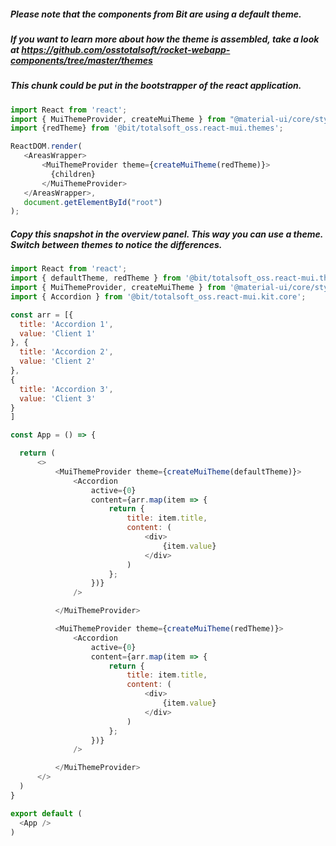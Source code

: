 ##### Please note that the components from Bit are using a default theme.

##### If you want to learn more about how the theme is assembled, take a look at https://github.com/osstotalsoft/rocket-webapp-components/tree/master/themes

##### This chunk could be put in the bootstrapper of the react application.
 ```js
import React from 'react';
import { MuiThemeProvider, createMuiTheme } from "@material-ui/core/styles";
import {redTheme} from '@bit/totalsoft_oss.react-mui.themes';

ReactDOM.render(
    <AreasWrapper>
        <MuiThemeProvider theme={createMuiTheme(redTheme)}>
          {children}
        </MuiThemeProvider>
    </AreasWrapper>,
    document.getElementById("root")
);
 ```

 ##### Copy this snapshot in the overview panel. This way you can use a theme. Switch between themes to notice the differences.
  ```js
import React from 'react';
import { defaultTheme, redTheme } from '@bit/totalsoft_oss.react-mui.themes';
import { MuiThemeProvider, createMuiTheme } from '@material-ui/core/styles';
import { Accordion } from '@bit/totalsoft_oss.react-mui.kit.core';

const arr = [{
	title: 'Accordion 1',
	value: 'Client 1'
}, {
	title: 'Accordion 2',
	value: 'Client 2'
},
{
	title: 'Accordion 3',
	value: 'Client 3'
}
]

const App = () => {

	return (
		<>
			<MuiThemeProvider theme={createMuiTheme(defaultTheme)}>
				<Accordion
					active={0}
					content={arr.map(item => {
						return {
							title: item.title,
							content: (
								<div>
									{item.value}
								</div>
							)
						};
					})}
				/>

			</MuiThemeProvider>

			<MuiThemeProvider theme={createMuiTheme(redTheme)}>
				<Accordion
					active={0}
					content={arr.map(item => {
						return {
							title: item.title,
							content: (
								<div>
									{item.value}
								</div>
							)
						};
					})}
				/>

			</MuiThemeProvider>
		</>
	)
}

export default (
	<App />
)
 ```